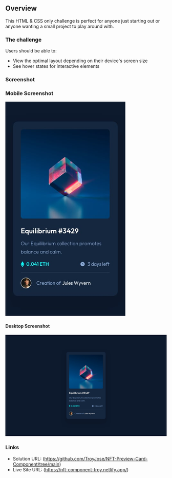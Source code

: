 
## Overview
  This HTML & CSS only challenge is perfect for anyone just starting out or anyone wanting a small project to play around with.

### The challenge

Users should be able to:

- View the optimal layout depending on their device's screen size
- See hover states for interactive elements

### Screenshot

### Mobile Screenshot

![](/design/mobile-design.jpg)

#### Desktop Screenshot

![](/design/desktop-design.jpg)

### Links

- Solution URL: (https://github.com/TroyJose/NFT-Preview-Card-Component/tree/main)
- Live Site URL: (https://nft-component-troy.netlify.app/)

